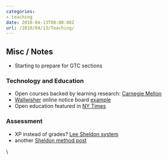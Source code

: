 ```yaml
---
categories:
- teaching
date: 2010-04-13T00:00:00Z
url: /2010/04/13/Teaching/
---
```


Misc / Notes
------------

-   Starting to prepare for GTC sections

### Technology and Education

-   Open courses backed by learning research: [Carnegie
    Mellon](http://oli.web.cmu.edu/openlearning/ "http://oli.web.cmu.edu/openlearning/")
-   [Wallwisher](http://www.wallwisher.com/ "http://www.wallwisher.com/")
    online notice board
    [example](http://www.wallwisher.com/wall/states-of-matter "http://www.wallwisher.com/wall/states-of-matter")
-   Open education featured in [NY
    Times](http://www.nytimes.com/2010/04/18/education/edlife/18open-t.html?ref=edlife "http://www.nytimes.com/2010/04/18/education/edlife/18open-t.html?ref=edlife")

### Assessment

-   XP instead of grades? [Lee Sheldon
    system](http://terranova.blogs.com/terra_nova/2010/03/build-your-own-sheldon-syllabus.html "http://terranova.blogs.com/terra_nova/2010/03/build-your-own-sheldon-syllabus.html")
-   another [Sheldon method
    post](http://www.switched.com/2010/03/26/prof-subs-grades-for-experience-points-presentations-with-quest/ "http://www.switched.com/2010/03/26/prof-subs-grades-for-experience-points-presentations-with-quest/")

\

